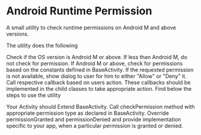 # Android Runtime Permission
A small utility to check runtime permissions on Android M and above versions.

The utility does the following

Check if the OS version is Android M or above.
If less than Android M, do not check for permission.
If Android M or above, check for permissions based on the constants defined in BaseActivity.
If the requested permission is not available, show dialog to user for him to either "Allow" or "Deny" it.
Call respective callback based on users action. These callbacks should be implemented in the child classes to take appropriate action.
Find below the steps to use the utility

Your Activity should Extend BaseActivity.
Call checkPermission method with appropriate permission type as declared in BaseActivity.
Override permissionGranted and permissionDenied and provide implementation specific to your app, when a particular permission is granted or denied.
